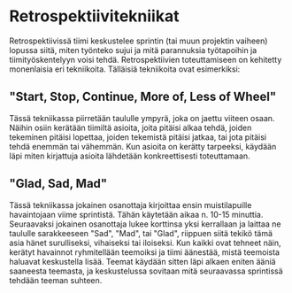 # Retrospektiivitekniikat

Retrospektiivissä tiimi keskustelee sprintin (tai muun projektin vaiheen) lopussa siitä, miten työnteko sujui ja mitä parannuksia työtapoihin ja tiimityöskentelyyn voisi tehdä. Retrospektiivien toteuttamiseen on kehitetty monenlaisia eri tekniikoita. Tälläisiä tekniikoita ovat esimerkiksi: 

## "Start, Stop, Continue, More of, Less of Wheel"

Tässä tekniikassa piirretään taululle ympyrä, joka on jaettu viiteen osaan. Näihin osiin kerätään tiimiltä asioita, joita pitäisi alkaa tehdä, joiden tekeminen pitäisi lopettaa, joiden tekemistä pitäisi jatkaa, tai jota pitäisi tehdä enemmän tai vähemmän. Kun asioita on kerätty tarpeeksi, käydään läpi miten kirjattuja asioita lähdetään konkreettisesti toteuttamaan. 

## "Glad, Sad, Mad"

Tässä tekniikassa jokainen osanottaja kirjoittaa ensin muistilapuille havaintojaan viime sprintistä. Tähän käytetään aikaa n. 10-15 minuttia. Seuraavaksi jokainen osanottaja lukee korttinsa yksi kerrallaan ja laittaa ne taululle sarakkeeseen "Sad", "Mad", tai "Glad", riippuen siitä tekikö tämä asia hänet surulliseksi, vihaiseksi tai iloiseksi. Kun kaikki ovat tehneet näin, kerätyt havainnot ryhmitellään teemoiksi ja tiimi äänestää, mistä teemoista haluavat keskustella lisää. Teemat käydään sitten läpi alkaen eniten ääniä saaneesta teemasta, ja keskustelussa sovitaan mitä seuraavassa sprintissä tehdään teeman suhteen. 

